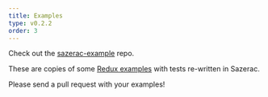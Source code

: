 ```yaml
---
title: Examples
type: v0.2.2
order: 3
---
```


Check out the [sazerac-example](http://github.com/sazeracjs/sazerac-example) repo.

These are copies of some [Redux examples](https://github.com/reactjs/redux/tree/master/examples) with tests re-written in Sazerac.

Please send a pull request with your examples!
